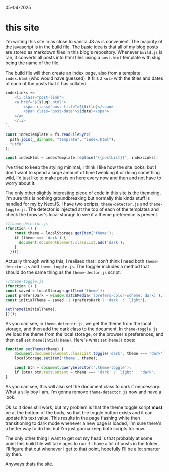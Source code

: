 05-04-2025
# this site
I'm writing this site in as close to vanilla JS as is convenient. The majority of the javascript is in the build file. The basic idea is that all of my blog posts are stored as markdown files in this blog's repository. Whenever `build.js` is ran, it converts all posts into html files using a `post.html` template with slug being the name of the file.

The build file will then create an index page, also from a template: `index.html` (who would have guessed). It fills a `<ul>` with the titles and dates of each of the posts that it has collated.

``` js
indexLinks += `
    <li class="post-link">
    <a href="${slug}.html">
        <span class="post-title">${title}</span>
        <span class="post-date">${date}</span>
    </a>
    </li>
`;

const indexTemplate = fs.readFileSync(
  path.join(__dirname, "template", "index.html"),
  "utf8"
);

const indexHtml = indexTemplate.replace("{{postList}}", indexLinks);
```

I've tried to keep the styling minimal, I think I like how the site looks, but I don't want to spend a large amount of time tweaking it or doing something wild, I'd just like to make posts on here every now and then and not have to worry about it. 

The only other slightly interesting piece of code in this site is the themeing, I'm sure this is nothing groundbreaking but normally this kinda stuff is handled for my by NextJS. I have two scripts; `theme-detector.js` and `theme-toggle.js`. The detector is injected at the top of each of the templates and check the browser's local storage to see if a theme preference is present.
``` javascript
//theme-detector.js
(function () {
    const theme = localStorage.getItem('theme');
    if (theme === 'dark') {
      document.documentElement.classList.add('dark');
    }
  })();
```
Actually through writing this, I realised that I don't think I need both `theme-detector.js` and `theme-toggle.js`. The toggler includes a method that should do the same thing as the `theme-dector.js` script. 
``` javascript
//theme-toggle.js
(function () {
const saved = localStorage.getItem('theme');
const prefersDark = window.matchMedia('(prefers-color-scheme: dark)').matches;
const initialTheme = saved || (prefersDark ? 'dark' : 'light');

setTheme(initialTheme);
})();  
```
As you can see, in `theme-detector.js`, we get the theme from the local storage, and then add the dark class to the document. In `theme-toggle.js` we load the theme from the local storage, or the browser's preferences, and then call `setTheme(intialTheme)`. Here's what `setTheme()` does:
``` javascript
function setTheme(theme) {
    document.documentElement.classList.toggle('dark', theme === 'dark');
    localStorage.setItem('theme', theme);
  
    const btn = document.querySelector('.theme-toggle');
    if (btn) btn.textContent = theme === 'dark' ? 'light' : 'dark';
}
```
As you can see, this will also set the document class to dark if neccessary. What a silly boy I am. I'm gonna remove `theme-detector.js` now and have a look.

Ok so it does still work, but my problem is that the theme toggle script **must** be at the bottom of the body, so that the toggle button exists and it can update it's text value. This results in the page flashing white then transitioning to dark mode whenever a new page is loaded, I'm sure there's a better way to do this but I'm just gonna keep both scripts for now.

The only other thing I want to get out my head is that probably at some point this build file will take ages to run if I have a lot of posts in the folder, I'll figure that out whenever I get to that point, hopefully I'll be a lot smarter by then.

Anyways thats the site.